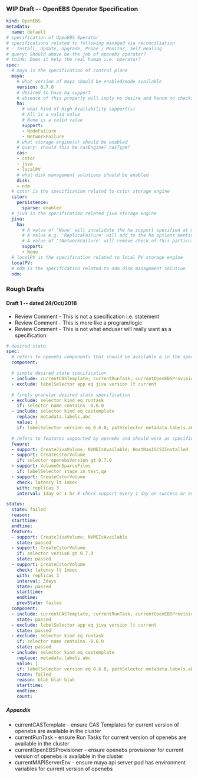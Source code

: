 
### WIP Draft -- OpenEBS Operator Specification
```yaml
kind: OpenEBS
metadata:
  name: default
# specification of OpenEBS Operator
# specifications related to following managed via reconciliation
# - Install, Update, Upgrade, Probe / Monitor, Self Healing
# query: Should above be the job of openebs operator?
# think: Does it help the real human i.e. operator?
spec:
  # maya is the specification of control plane
  maya:
    # what version of maya should be enabled/made available
    version: 0.7.0
    # desired to have ha support
    # absence of this property will imply no desire and hence no checks on the system
    ha:
      # what kind of High Availability support(s)
      # All is a valid value
      # None is a valid value
      support:
      - NodeFailure
      - NetworkFailure
    # what storage engine(s) should be enabled
    # query: should this be casEngine? casType?
    cas:
    - cstor
    - jiva
    - localPV
    # what disk management solutions should be enabled
    disk:
    - ndm
  # cstor is the specification related to cstor storage engine
  cstor:
    persistence:
      sparse: enabled
  # jiva is the specification related jiva storage engine
  jiva:
    ha:
      # A value of 'None' will invalidate the ha support specified at maya level
      # A value e.g. 'ReplicaFailure' will add to the ha options mentioned at maya level
      # A value of '!NetworkFailure' will remove check of this particular ha support for jiva storage
      support:
      - None
  # localPV is the specification related to local PV storage engine
  localPV:
  # ndm is the specification related to ndm disk management solution
  ndm:
```

### Rough Drafts
#### Draft 1 -- dated 24/Oct/2018

- Review Comment - This is not a specification i.e. statement
- Review Comment - This is more like a program/logic
- Review Comment - This is not what enduser will really want as a specification

```yaml
# desired state
spec:
  # refers to openebs components that should be available & in the specified state
  component:

  # simple desired state specification
  - include: currentCASTemplate; currentRunTask; currentOpenEBSProvisioner; currentMAPIServerEnv
  - exclude: labelSelector app eq jiva version lt current

  # finely granular desired state specification
  - exclude: selector kind eq runtask
    if: selector name contains -0.6.0
  - include: selector kind eq castemplate
    replace: metadata.labels.abc
    value: |
    if: labelSelector version eq 0.6.0; pathSelector metadata.labels.abc ne default

  # refers to features supported by openebs and should work as specified here
  feaure:
  - support: CreateJivaVolume; NVMEIsAvailable; HostHasISCSIInstalled
  - support: CreateCstorVolume
    if: selector openebsVersion gt 0.7.0
  - support: VolumeOnSparseFiles
    if: labelSelector stage in test,qa
  - support: CreateCstorVolume
    check: latency lt 1msec
    with: replicas 3
    interval: 1day or 1 hr # check support every 1 day on success or every 1 hr on failure

status:
  state: failed
  reason:
  starttime:
  endtime:
  feature:
  - support: CreateJivaVolume; NVMEIsAvailable
    state: passed
  - support: CreateCstorVolume
    if: selector version gt 0.7.0
    state: passed
  - support: CreateCstorVolume
    check: latency lt 1msec
    with: replicas 3
    interval: 3days
    state: passed
    starttime:
    endtime:
    prevState: failed
  component:
  - include: currentCASTemplate, currentRunTask, currentOpenEBSProvisioner
    state: passed
  - exclude: labelSelector app eq jiva version lt current
    state: passed
  - exclude: selector kind eq runtask
    if: selector name contains -0.6.0
    state: passed
  - include: selector kind eq castemplate
    replace: metadata.labels.abc
    value: |
    if: labelSelector version eq 0.6.0, pathSelector metadata.labels.abc ne default
    state: failed
    reason: blah blah blah
    starttime:
    endtime:
    count:
```

##### Appendix
- currentCASTemplate - ensure CAS Templates for current version of openebs are available in the cluster
- currentRunTask - ensure Run Tasks for current version of openebs are available in the cluster
- currentOpenEBSProvisioner - ensure openebs provisioner for current version of openebs is available in the cluster
- currentMAPIServerEnv - ensure maya api server pod has environment variables for current version of openebs
